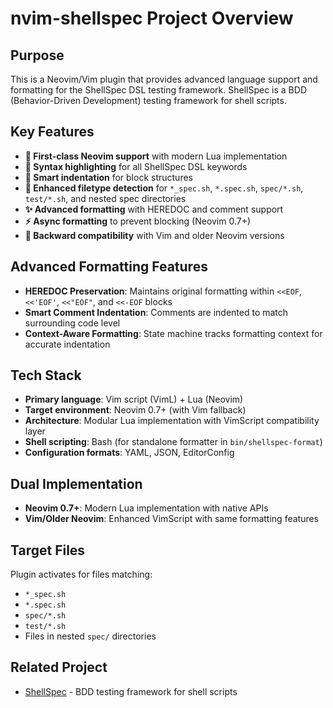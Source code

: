 # nvim-shellspec Project Overview

## Purpose

This is a Neovim/Vim plugin that provides advanced language support and formatting for the ShellSpec DSL testing framework.
ShellSpec is a BDD (Behavior-Driven Development) testing framework for shell scripts.

## Key Features

- **🚀 First-class Neovim support** with modern Lua implementation
- **🎨 Syntax highlighting** for all ShellSpec DSL keywords
- **📐 Smart indentation** for block structures  
- **📄 Enhanced filetype detection** for `*_spec.sh`, `*.spec.sh`, `spec/*.sh`, `test/*.sh`, and nested spec directories
- **✨ Advanced formatting** with HEREDOC and comment support
- **⚡ Async formatting** to prevent blocking (Neovim 0.7+)
- **🔄 Backward compatibility** with Vim and older Neovim versions

## Advanced Formatting Features

- **HEREDOC Preservation**: Maintains original formatting within `<<EOF`, `<<'EOF'`, `<<"EOF"`, and `<<-EOF` blocks
- **Smart Comment Indentation**: Comments are indented to match surrounding code level
- **Context-Aware Formatting**: State machine tracks formatting context for accurate indentation

## Tech Stack

- **Primary language**: Vim script (VimL) + Lua (Neovim)
- **Target environment**: Neovim 0.7+ (with Vim fallback)
- **Architecture**: Modular Lua implementation with VimScript compatibility layer
- **Shell scripting**: Bash (for standalone formatter in `bin/shellspec-format`)
- **Configuration formats**: YAML, JSON, EditorConfig

## Dual Implementation

- **Neovim 0.7+**: Modern Lua implementation with native APIs
- **Vim/Older Neovim**: Enhanced VimScript with same formatting features

## Target Files

Plugin activates for files matching:

- `*_spec.sh`
- `*.spec.sh`
- `spec/*.sh`
- `test/*.sh`
- Files in nested `spec/` directories

## Related Project

- [ShellSpec](https://github.com/shellspec/shellspec) - BDD testing framework for shell scripts
